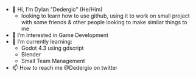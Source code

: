 - 👋 Hi, I’m Dylan "Dedergio" (He/Him) 
  - looking to learn how to use github, using it to work on small project with some friends & other people looking to make similar things to me
- 👀 I’m interested in Game Development 
- 🌱 I’m currently learning:
  - Godot 4.3 using gdscript
  - Blender
  - Small Team Management
- 📫 How to reach me @Dedergio on twitter

<!---
- 💞️ I’m looking to collaborate on ...
Dedergio/Dedergio is a ✨ special ✨ repository because its `README.md` (this file) appears on your GitHub profile.
You can click the Preview link to take a look at your changes.
--->
